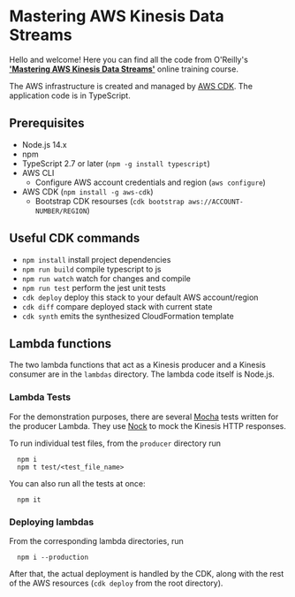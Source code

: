 # Mastering AWS Kinesis Data Streams

Hello and welcome! Here you can find all the code from O'Reilly's **['Mastering AWS Kinesis Data Streams'](https://learning.oreilly.com/attend/mastering-aws-kinesis-data-streams/0636920059729/0636920059728/)** online training course.

The AWS infrastructure is created and managed by [AWS CDK](https://docs.aws.amazon.com/cdk/latest/guide/home.html). The application code is in TypeScript.

## Prerequisites
* Node.js 14.x
* npm
* TypeScript 2.7 or later (`npm -g install typescript`)
* AWS CLI
  * Configure AWS account credentials and region (`aws configure`)
* AWS CDK (`npm install -g aws-cdk`)
  * Bootstrap CDK resourses (`cdk bootstrap aws://ACCOUNT-NUMBER/REGION`)

## Useful CDK commands

 * `npm install`     install project dependencies 
 * `npm run build`   compile typescript to js
 * `npm run watch`   watch for changes and compile
 * `npm run test`    perform the jest unit tests
 * `cdk deploy`      deploy this stack to your default AWS account/region
 * `cdk diff`        compare deployed stack with current state
 * `cdk synth`       emits the synthesized CloudFormation template

## Lambda functions

The two lambda functions that act as a Kinesis producer and a Kinesis consumer are in the `lambdas` directory. The lambda code itself is Node.js.

### Lambda Tests

For the demonstration purposes, there are several [Mocha](https://mochajs.org/) tests written for the producer Lambda. They use [Nock](https://github.com/nock/nock) to mock the Kinesis HTTP responses.

To run individual test files, from the `producer` directory run
```
  npm i
  npm t test/<test_file_name>
```

You can also run all the tests at once:
```
  npm it
```

### Deploying lambdas

From the corresponding lambda directories, run
```
  npm i --production
```

After that, the actual deployment is handled by the CDK, along with the rest of the AWS resources (`cdk deploy` from the root directory).

